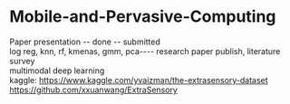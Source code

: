 # Mobile-and-Pervasive-Computing

Paper presentation -- done -- submitted<br/>
log reg, knn, rf, kmenas, gmm, pca---- research paper publish, literature survey<br/>
multimodal deep learning<br/>
kaggle: https://www.kaggle.com/yvaizman/the-extrasensory-dataset <br/>
https://github.com/xxuanwang/ExtraSensory

